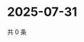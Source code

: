 # 2025-07-31

共 0 条

<!-- BEGIN ZHIHUQUESTIONS -->
<!-- 最后更新时间 Thu Jul 31 2025 23:13:40 GMT+0800 (China Standard Time) -->

<!-- END ZHIHUQUESTIONS -->
